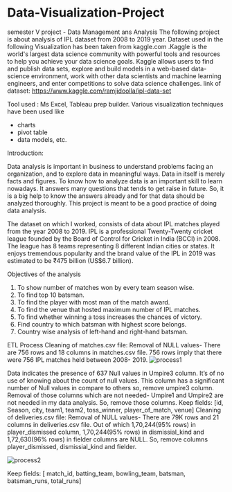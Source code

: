 # Data-Visualization-Project
semester  V project - Data Management ans Analysis
The following project is about analysis of IPL dataset from 2008 to 2019 year. 
Dataset used in the following Visualization has been taken from kaggle.com .Kaggle is the world's largest data science community with powerful tools and resources to help you achieve your data science goals. Kaggle allows users to find and publish data sets, explore and build models in a web-based data-science environment, work with other data scientists and machine learning engineers, and enter competitions to solve data science challenges.
link of dataset: https://www.kaggle.com/ramjidoolla/ipl-data-set

Tool used : Ms Excel, Tableau prep builder. 
Various visualization techniques have been used like
 - charts 
 - pivot table 
 - data models, etc.

Introduction:

Data analysis is important in business to understand problems facing an organization, and to explore data in meaningful ways. Data in itself is merely facts and figures. To know how to analyze data is an important skill to learn nowadays. It answers many questions that tends to get raise in future. So, it is a big help to know the answers already and for that data should be analyzed thoroughly. This project is meant to be a good practice of doing data analysis.

The dataset on which I worked, consists of data about IPL matches played from the year 2008 to 2019. IPL is a professional Twenty-Twenty cricket league founded by the Board of Control for Cricket in India (BCCI) in 2008. The league has 8 teams representing 8 different Indian cities or states. It enjoys tremendous popularity and the brand value of the IPL in 2019 was estimated to be ₹475 billion (US$6.7 billion).                                               


Objectives of the analysis

1.	To show number of matches won by every team season wise.
2.	To find top 10 batsman.
3.	To find the player with most man of the match award.
4.	To find the venue that hosted maximum number of IPL matches.
5.	To find whether winning a toss increases the chances of victory.
6.	Find country to which batsman with highest score belongs.
7.	Country wise analysis of left-hand and right-hand batsman.


ETL Process
Cleaning of matches.csv file:
Removal of NULL values-
There are 756 rows and 18 columns in matches.csv file. 756 rows imply that there were 756 IPL matches held between 2008- 2019.
![process1](https://user-images.githubusercontent.com/61225994/107217787-b1dfa600-6a34-11eb-876a-5cab2189741a.png)

Data indicates the presence of 637 Null values in Umpire3 column. It’s of no use of knowing about the count of null values. This column has a significant number of Null values in compare to others so, remove umpire3 column.
Removal of those columns which are not needed-
Umpire1 and Umpire2 are not needed in my data analysis. So, remove those columns.
Keep fields: [id, Season, city, team1, team2, toss_winner, player_of_match, venue]
Cleaning of deliveries.csv file:
Removal of NULL values-
There are 79K rows and 21 columns in deliveries.csv file. Out of which 1,70,244(95% rows) in player_dismissed column, 1,70,244(95% rows) in dismissial_kind and 1,72,630(96% rows) in fielder columns are NULL. So, remove columns  player_dismissed, dismissial_kind and fielder.

![process2](https://user-images.githubusercontent.com/61225994/107218022-0daa2f00-6a35-11eb-93b5-a7d45ccf5f1c.png)

Keep fields: [ match_id, batting_team, bowling_team, batsman, batsman_runs, total_runs]
